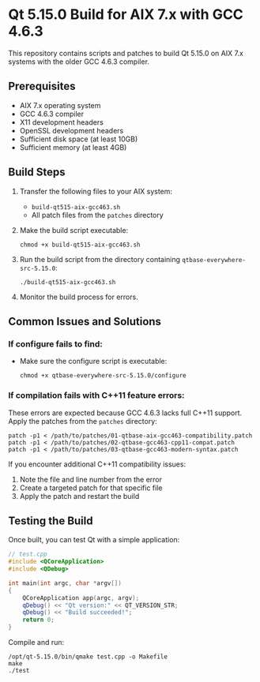 # Qt 5.15.0 Build for AIX 7.x with GCC 4.6.3

This repository contains scripts and patches to build Qt 5.15.0 on AIX 7.x systems with the older GCC 4.6.3 compiler.

## Prerequisites

- AIX 7.x operating system
- GCC 4.6.3 compiler
- X11 development headers
- OpenSSL development headers
- Sufficient disk space (at least 10GB)
- Sufficient memory (at least 4GB)

## Build Steps

1. Transfer the following files to your AIX system:
   - `build-qt515-aix-gcc463.sh`
   - All patch files from the `patches` directory

2. Make the build script executable:
   ```
   chmod +x build-qt515-aix-gcc463.sh
   ```

3. Run the build script from the directory containing `qtbase-everywhere-src-5.15.0`:
   ```
   ./build-qt515-aix-gcc463.sh
   ```

4. Monitor the build process for errors.

## Common Issues and Solutions

### If configure fails to find:

- Make sure the configure script is executable:
  ```
  chmod +x qtbase-everywhere-src-5.15.0/configure
  ```

### If compilation fails with C++11 feature errors:

These errors are expected because GCC 4.6.3 lacks full C++11 support. Apply the patches from the `patches` directory:

```
patch -p1 < /path/to/patches/01-qtbase-aix-gcc463-compatibility.patch
patch -p1 < /path/to/patches/02-qtbase-gcc463-cpp11-compat.patch
patch -p1 < /path/to/patches/03-qtbase-gcc463-modern-syntax.patch
```

If you encounter additional C++11 compatibility issues:

1. Note the file and line number from the error
2. Create a targeted patch for that specific file
3. Apply the patch and restart the build

## Testing the Build

Once built, you can test Qt with a simple application:

```cpp
// test.cpp
#include <QCoreApplication>
#include <QDebug>

int main(int argc, char *argv[])
{
    QCoreApplication app(argc, argv);
    qDebug() << "Qt version:" << QT_VERSION_STR;
    qDebug() << "Build succeeded!";
    return 0;
}
```

Compile and run:
```
/opt/qt-5.15.0/bin/qmake test.cpp -o Makefile
make
./test
```